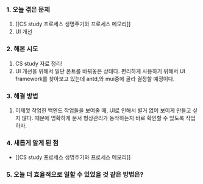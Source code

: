 
### **1. 오늘 겪은 문제**

1.  [[CS study 프로세스 생명주기와 프로세스 메모리]]
2. UI 개선


### **2. 해본 시도**
1. CS study 자료 정리!
2. UI 개선을 위해서 일단 폰트를 바꿔놓은 상태다. 편리하게 사용하기 위해서 UI framework를 찾아보고 있는데 antd,와 mui중에 골라 결정할 예정이다.

### **3. 해결 방법**
1. 이제껏 작업한 백엔드 작업들을 보여줄 때, UI로 인해서 별거 없어 보이게 만들고 싶지 않다. 때문에 명확하게 문서 형상관리가 동작하는지 바로 확인할 수 있도록 작업하자.

### **4. 새롭게 알게 된 점**
-  [[CS study 프로세스 생명주기와 프로세스 메모리]]


### **5. 오늘 더 효율적으로 일할 수 있었을 것 같은 방법은?**
